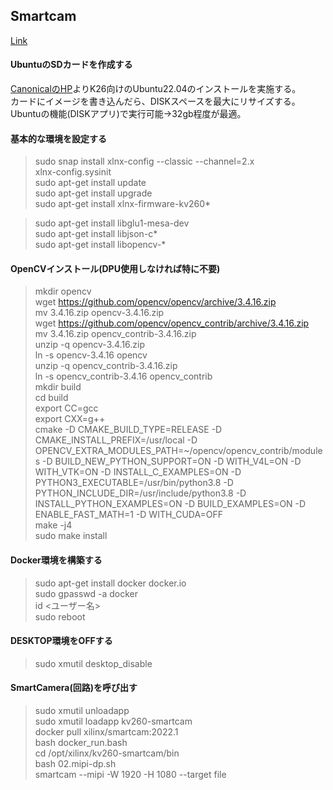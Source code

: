 ## Smartcam  
[Link](https://xilinx.github.io/kria-apps-docs/kv260/2022.1/build/html/docs/smartcamera/smartcamera_landing.html)  
  
#### UbuntuのSDカードを作成する  
[CanonicalのHP](https://ubuntu.com/download/amd)よりK26向けのUbuntu22.04のインストールを実施する。  
カードにイメージを書き込んだら、DISKスペースを最大にリサイズする。  
Ubuntuの機能(DISKアプリ)で実行可能->32gb程度が最適。  
  
#### 基本的な環境を設定する  
> sudo snap install xlnx-config --classic --channel=2.x  
> xlnx-config.sysinit  
> sudo apt-get install update  
> sudo apt-get install upgrade  
> sudo apt-get install xlnx-firmware-kv260*  
  
> sudo apt-get install libglu1-mesa-dev  
> sudo apt-get install libjson-c*  
> sudo apt-get install libopencv-*  
  
#### OpenCVインストール(DPU使用しなければ特に不要)  
> mkdir opencv  
> wget https://github.com/opencv/opencv/archive/3.4.16.zip  
> mv 3.4.16.zip opencv-3.4.16.zip  
> wget https://github.com/opencv/opencv_contrib/archive/3.4.16.zip  
> mv 3.4.16.zip opencv_contrib-3.4.16.zip  
> unzip -q opencv-3.4.16.zip  
> ln -s opencv-3.4.16 opencv  
> unzip -q opencv_contrib-3.4.16.zip  
> ln -s opencv_contrib-3.4.16 opencv_contrib  
> mkdir build  
> cd build  
> export CC=gcc  
> export CXX=g++  
> cmake -D CMAKE_BUILD_TYPE=RELEASE -D CMAKE_INSTALL_PREFIX=/usr/local -D OPENCV_EXTRA_MODULES_PATH=~/opencv/opencv_contrib/modules -D BUILD_NEW_PYTHON_SUPPORT=ON -D WITH_V4L=ON -D WITH_VTK=ON -D INSTALL_C_EXAMPLES=ON -D PYTHON3_EXECUTABLE=/usr/bin/python3.8 -D PYTHON_INCLUDE_DIR=/usr/include/python3.8 -D INSTALL_PYTHON_EXAMPLES=ON -D BUILD_EXAMPLES=ON -D ENABLE_FAST_MATH=1 -D WITH_CUDA=OFF  
> make -j4  
> sudo make install  
  
#### Docker環境を構築する  
> sudo apt-get install docker docker.io  
> sudo gpasswd -a <User> docker  
> id <ユーザー名>  
> sudo reboot  
  
#### DESKTOP環境をOFFする  
> sudo xmutil desktop_disable  
  
#### SmartCamera(回路)を呼び出す  
> sudo xmutil unloadapp  
> sudo xmutil loadapp kv260-smartcam  
> docker pull xilinx/smartcam:2022.1  
> bash docker_run.bash  
> cd /opt/xilinx/kv260-smartcam/bin  
> bash 02.mipi-dp.sh  
> smartcam --mipi -W 1920 -H 1080 --target file  

